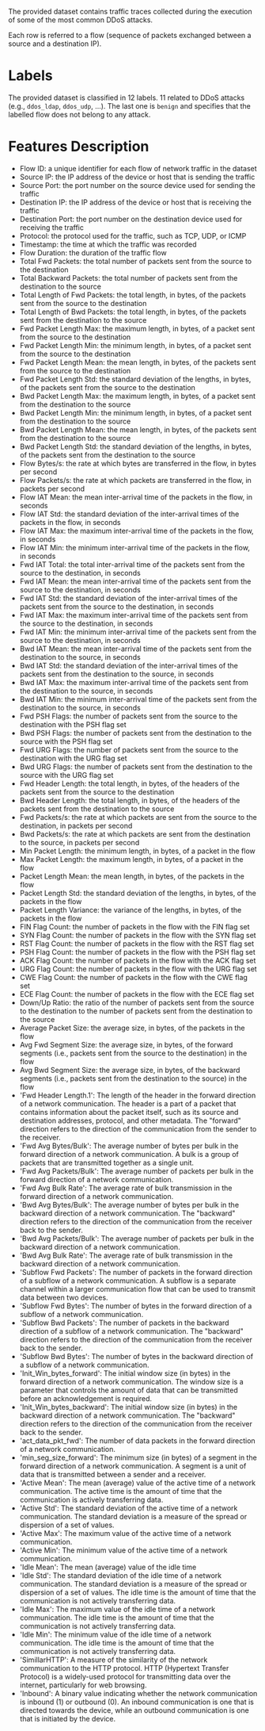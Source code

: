 The provided dataset contains traffic traces collected during the execution of some of the most common DDoS attacks.

Each row is referred to a flow (sequence of packets exchanged between a source and a destination IP).

# Labels
The provided dataset is classified in 12 labels. 11 related to DDoS attacks (e.g., `ddos_ldap`, `ddos_udp`, ...).
The last one is `benign` and specifies that the labelled flow does not belong to any attack. 

# Features Description

-   Flow ID: a unique identifier for each flow of network traffic in the dataset
-   Source IP: the IP address of the device or host that is sending the traffic
-   Source Port: the port number on the source device used for sending the traffic
-   Destination IP: the IP address of the device or host that is receiving the traffic
-   Destination Port: the port number on the destination device used for receiving the traffic
-   Protocol: the protocol used for the traffic, such as TCP, UDP, or ICMP
-   Timestamp: the time at which the traffic was recorded
-   Flow Duration: the duration of the traffic flow
-   Total Fwd Packets: the total number of packets sent from the source to the destination
-   Total Backward Packets: the total number of packets sent from the destination to the source
-   Total Length of Fwd Packets: the total length, in bytes, of the packets sent from the source to the destination
-   Total Length of Bwd Packets: the total length, in bytes, of the packets sent from the destination to the source
-   Fwd Packet Length Max: the maximum length, in bytes, of a packet sent from the source to the destination
-   Fwd Packet Length Min: the minimum length, in bytes, of a packet sent from the source to the destination
-   Fwd Packet Length Mean: the mean length, in bytes, of the packets sent from the source to the destination
-   Fwd Packet Length Std: the standard deviation of the lengths, in bytes, of the packets sent from the source to the destination
-   Bwd Packet Length Max: the maximum length, in bytes, of a packet sent from the destination to the source
-   Bwd Packet Length Min: the minimum length, in bytes, of a packet sent from the destination to the source
-   Bwd Packet Length Mean: the mean length, in bytes, of the packets sent from the destination to the source
-   Bwd Packet Length Std: the standard deviation of the lengths, in bytes, of the packets sent from the destination to the source
-   Flow Bytes/s: the rate at which bytes are transferred in the flow, in bytes per second
-   Flow Packets/s: the rate at which packets are transferred in the flow, in packets per second
-   Flow IAT Mean: the mean inter-arrival time of the packets in the flow, in seconds
-   Flow IAT Std: the standard deviation of the inter-arrival times of the packets in the flow, in seconds
-   Flow IAT Max: the maximum inter-arrival time of the packets in the flow, in seconds
-   Flow IAT Min: the minimum inter-arrival time of the packets in the flow, in seconds
-   Fwd IAT Total: the total inter-arrival time of the packets sent from the source to the destination, in seconds
-   Fwd IAT Mean: the mean inter-arrival time of the packets sent from the source to the destination, in seconds
-   Fwd IAT Std: the standard deviation of the inter-arrival times of the packets sent from the source to the destination, in seconds
-   Fwd IAT Max: the maximum inter-arrival time of the packets sent from the source to the destination, in seconds
-   Fwd IAT Min: the minimum inter-arrival time of the packets sent from the source to the destination, in seconds
-   Bwd IAT Mean: the mean inter-arrival time of the packets sent from the destination to the source, in seconds
-   Bwd IAT Std: the standard deviation of the inter-arrival times of the packets sent from the destination to the source, in seconds
-   Bwd IAT Max: the maximum inter-arrival time of the packets sent from the destination to the source, in seconds
-   Bwd IAT Min: the minimum inter-arrival time of the packets sent from the destination to the source, in seconds
-   Fwd PSH Flags: the number of packets sent from the source to the destination with the PSH flag set
-   Bwd PSH Flags: the number of packets sent from the destination to the source with the PSH flag set
-   Fwd URG Flags: the number of packets sent from the source to the destination with the URG flag set
-   Bwd URG Flags: the number of packets sent from the destination to the source with the URG flag set
-   Fwd Header Length: the total length, in bytes, of the headers of the packets sent from the source to the destination
-   Bwd Header Length: the total length, in bytes, of the headers of the packets sent from the destination to the source
-   Fwd Packets/s: the rate at which packets are sent from the source to the destination, in packets per second
-   Bwd Packets/s: the rate at which packets are sent from the destination to the source, in packets per second
-   Min Packet Length: the minimum length, in bytes, of a packet in the flow
-   Max Packet Length: the maximum length, in bytes, of a packet in the flow
-   Packet Length Mean: the mean length, in bytes, of the packets in the flow
-   Packet Length Std: the standard deviation of the lengths, in bytes, of the packets in the flow
-   Packet Length Variance: the variance of the lengths, in bytes, of the packets in the flow
-   FIN Flag Count: the number of packets in the flow with the FIN flag set
-   SYN Flag Count: the number of packets in the flow with the SYN flag set
-   RST Flag Count: the number of packets in the flow with the RST flag set
-   PSH Flag Count: the number of packets in the flow with the PSH flag set
-   ACK Flag Count: the number of packets in the flow with the ACK flag set
-   URG Flag Count: the number of packets in the flow with the URG flag set
-   CWE Flag Count: the number of packets in the flow with the CWE flag set
-   ECE Flag Count: the number of packets in the flow with the ECE flag set
-   Down/Up Ratio: the ratio of the number of packets sent from the source to the destination to the number of packets sent from the destination to the source
-   Average Packet Size: the average size, in bytes, of the packets in the flow
-   Avg Fwd Segment Size: the average size, in bytes, of the forward segments (i.e., packets sent from the source to the destination) in the flow
-   Avg Bwd Segment Size: the average size, in bytes, of the backward segments (i.e., packets sent from the destination to the source) in the flow
-   'Fwd Header Length.1': The length of the header in the forward direction of a network communication. The header is a part of a packet that contains information about the packet itself, such as its source and destination addresses, protocol, and other metadata. The "forward" direction refers to the direction of the communication from the sender to the receiver. 
-   'Fwd Avg Bytes/Bulk': The average number of bytes per bulk in the forward direction of a network communication. A bulk is a group of packets that are transmitted together as a single unit.
-   'Fwd Avg Packets/Bulk': The average number of packets per bulk in the forward direction of a network communication.
-   'Fwd Avg Bulk Rate': The average rate of bulk transmission in the forward direction of a network communication.
-   'Bwd Avg Bytes/Bulk': The average number of bytes per bulk in the backward direction of a network communication. The "backward" direction refers to the direction of the communication from the receiver back to the sender.
-   'Bwd Avg Packets/Bulk': The average number of packets per bulk in the backward direction of a network communication.
-   'Bwd Avg Bulk Rate': The average rate of bulk transmission in the backward direction of a network communication.
-   'Subflow Fwd Packets': The number of packets in the forward direction of a subflow of a network communication. A subflow is a separate channel within a larger communication flow that can be used to transmit data between two devices.
-   'Subflow Fwd Bytes': The number of bytes in the forward direction of a subflow of a network communication.
-   'Subflow Bwd Packets': The number of packets in the backward direction of a subflow of a network communication. The "backward" direction refers to the direction of the communication from the receiver back to the sender.
-   'Subflow Bwd Bytes': The number of bytes in the backward direction of a subflow of a network communication.
-   'Init_Win_bytes_forward': The initial window size (in bytes) in the forward direction of a network communication. The window size is a parameter that controls the amount of data that can be transmitted before an acknowledgement is required.
-   'Init_Win_bytes_backward': The initial window size (in bytes) in the backward direction of a network communication. The "backward" direction refers to the direction of the communication from the receiver back to the sender.
-   'act_data_pkt_fwd': The number of data packets in the forward direction of a network communication.
-   'min_seg_size_forward': The minimum size (in bytes) of a segment in the forward direction of a network communication. A segment is a unit of data that is transmitted between a sender and a receiver.
-   'Active Mean': The mean (average) value of the active time of a network communication. The active time is the amount of time that the communication is actively transferring data.
-   'Active Std': The standard deviation of the active time of a network communication. The standard deviation is a measure of the spread or dispersion of a set of values.
-   'Active Max': The maximum value of the active time of a network communication.
-   'Active Min': The minimum value of the active time of a network communication.
-   'Idle Mean': The mean (average) value of the idle time
-   'Idle Std': The standard deviation of the idle time of a network communication. The standard deviation is a measure of the spread or dispersion of a set of values. The idle time is the amount of time that the communication is not actively transferring data.
-   'Idle Max': The maximum value of the idle time of a network communication. The idle time is the amount of time that the communication is not actively transferring data.
-   'Idle Min': The minimum value of the idle time of a network communication. The idle time is the amount of time that the communication is not actively transferring data.
-   'SimillarHTTP': A measure of the similarity of the network communication to the HTTP protocol. HTTP (Hypertext Transfer Protocol) is a widely-used protocol for transmitting data over the internet, particularly for web browsing.
-   'Inbound': A binary value indicating whether the network communication is inbound (1) or outbound (0). An inbound communication is one that is directed towards the device, while an outbound communication is one that is initiated by the device.
